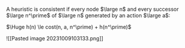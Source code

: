 A heuristic is consistent if every node $\large n$ and every successor $\large n^\prime$  of $\large n$ generated by an action $\large a$:

$\Huge h(n) \le cost(n, a, n^\prime) + h(n^\prime)$

![[Pasted image 20231009103133.png]]